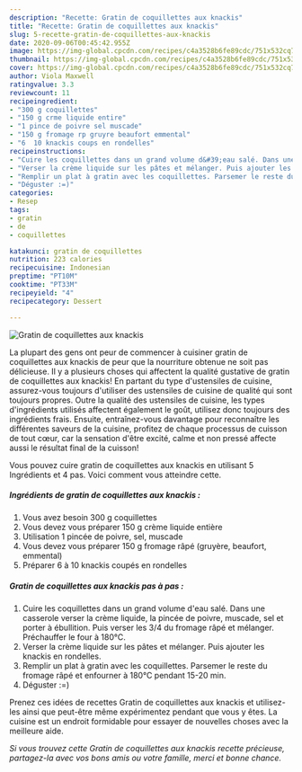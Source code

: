 ```yaml
---
description: "Recette: Gratin de coquillettes aux knackis"
title: "Recette: Gratin de coquillettes aux knackis"
slug: 5-recette-gratin-de-coquillettes-aux-knackis
date: 2020-09-06T00:45:42.955Z
image: https://img-global.cpcdn.com/recipes/c4a3528b6fe89cdc/751x532cq70/gratin-de-coquillettes-aux-knackis-photo-principale-de-la-recette.jpg
thumbnail: https://img-global.cpcdn.com/recipes/c4a3528b6fe89cdc/751x532cq70/gratin-de-coquillettes-aux-knackis-photo-principale-de-la-recette.jpg
cover: https://img-global.cpcdn.com/recipes/c4a3528b6fe89cdc/751x532cq70/gratin-de-coquillettes-aux-knackis-photo-principale-de-la-recette.jpg
author: Viola Maxwell
ratingvalue: 3.3
reviewcount: 11
recipeingredient:
- "300 g coquillettes"
- "150 g crme liquide entire"
- "1 pince de poivre sel muscade"
- "150 g fromage rp gruyre beaufort emmental"
- "6  10 knackis coups en rondelles"
recipeinstructions:
- "Cuire les coquillettes dans un grand volume d&#39;eau salé. Dans une casserole verser la crème liquide, la pincée de poivre, muscade, sel et porter à ébullition. Puis verser les 3/4 du fromage râpé et mélanger. Préchauffer le four à 180°C."
- "Verser la crème liquide sur les pâtes et mélanger. Puis ajouter les knackis en rondelles."
- "Remplir un plat à gratin avec les coquillettes. Parsemer le reste du fromage râpé et enfourner à 180°C pendant 15-20 min."
- "Déguster :=)"
categories:
- Resep
tags:
- gratin
- de
- coquillettes

katakunci: gratin de coquillettes 
nutrition: 223 calories
recipecuisine: Indonesian
preptime: "PT10M"
cooktime: "PT33M"
recipeyield: "4"
recipecategory: Dessert

---
```



![Gratin de coquillettes aux knackis](https://img-global.cpcdn.com/recipes/c4a3528b6fe89cdc/751x532cq70/gratin-de-coquillettes-aux-knackis-photo-principale-de-la-recette.jpg)

La plupart des gens ont peur de commencer à cuisiner gratin de coquillettes aux knackis de peur que la nourriture obtenue ne soit pas délicieuse. Il y a plusieurs choses qui affectent la qualité gustative de gratin de coquillettes aux knackis! En partant du type d'ustensiles de cuisine, assurez-vous toujours d'utiliser des ustensiles de cuisine de qualité qui sont toujours propres. Outre la qualité des ustensiles de cuisine, les types d'ingrédients utilisés affectent également le goût, utilisez donc toujours des ingrédients frais. Ensuite, entraînez-vous davantage pour reconnaître les différentes saveurs de la cuisine, profitez de chaque processus de cuisson de tout cœur, car la sensation d'être excité, calme et non pressé affecte aussi le résultat final de la cuisson!

<!--inarticleads1-->

Vous pouvez cuire gratin de coquillettes aux knackis en utilisant 5 Ingrédients et 4 pas. Voici comment vous atteindre cette.

##### Ingrédients de gratin de coquillettes aux knackis :

1. Vous avez besoin 300 g coquillettes
1. Vous devez vous préparer 150 g crème liquide entière
1. Utilisation 1 pincée de poivre, sel, muscade
1. Vous devez vous préparer 150 g fromage râpé (gruyère, beaufort, emmental)
1. Préparer 6 à 10 knackis coupés en rondelles




<!--inarticleads2-->

##### Gratin de coquillettes aux knackis pas à pas :

1. Cuire les coquillettes dans un grand volume d&#39;eau salé. Dans une casserole verser la crème liquide, la pincée de poivre, muscade, sel et porter à ébullition. Puis verser les 3/4 du fromage râpé et mélanger. Préchauffer le four à 180°C.
1. Verser la crème liquide sur les pâtes et mélanger. Puis ajouter les knackis en rondelles.
1. Remplir un plat à gratin avec les coquillettes. Parsemer le reste du fromage râpé et enfourner à 180°C pendant 15-20 min.
1. Déguster :=)




<!--inarticleads1-->

<p>
Prenez ces idées de recettes Gratin de coquillettes aux knackis et utilisez-les ainsi que peut-être même expérimentez pendant que vous y êtes. La cuisine est un endroit formidable pour essayer de nouvelles choses avec la meilleure aide.
</p>

<p>
<i>Si vous trouvez cette Gratin de coquillettes aux knackis recette précieuse, partagez-la avec vos bons amis ou votre famille, merci et bonne chance.</i>
</p>
